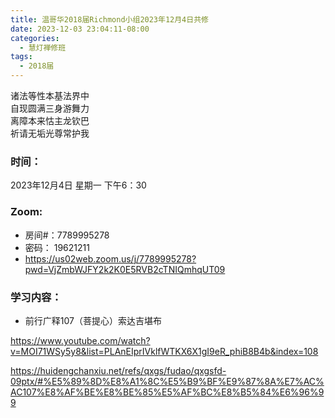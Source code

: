 ```yaml
---
title: 温哥华2018届Richmond小组2023年12月4日共修
date: 2023-12-03 23:04:11-08:00
categories:
  - 慧灯禅修班
tags:
  - 2018届
---
```

诸法等性本基法界中\
自现圆满三身游舞力\
离障本来怙主龙钦巴\
祈请无垢光尊常护我

### 时间：

2023年12月4日 星期一 下午6：30

### Zoom:

* 房间#：7789995278
* 密码： 19621211
* <https://us02web.zoom.us/j/7789995278?pwd=VjZmbWJFY2k2K0E5RVB2cTNIQmhqUT09>

### 学习内容：

* 前行广释107（菩提心）索达吉堪布

<https://www.youtube.com/watch?v=MOI71WSy5y8&list=PLAnEIprIVklfWTKX6X1gI9eR_phiB8B4b&index=108>

<https://huidengchanxiu.net/refs/qxgs/fudao/qxgsfd-09ptx/#%E5%89%8D%E8%A1%8C%E5%B9%BF%E9%87%8A%E7%AC%AC107%E8%AF%BE%E8%BE%85%E5%AF%BC%E8%B5%84%E6%96%99>